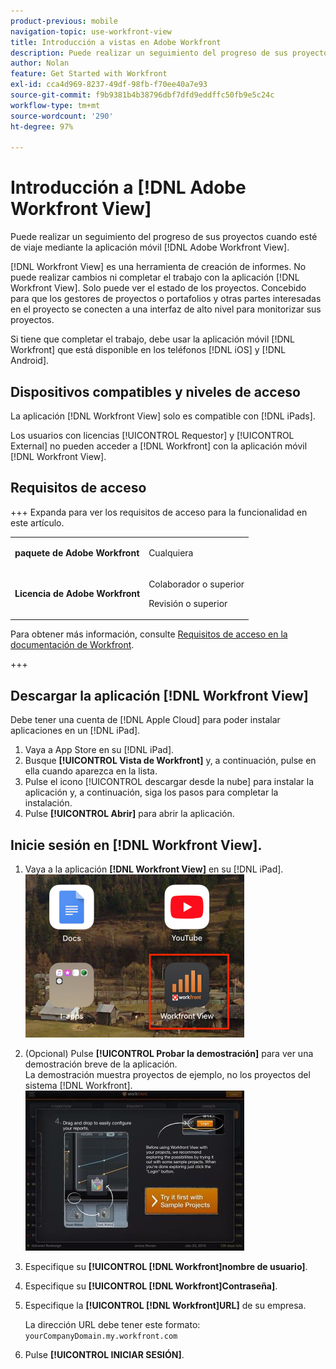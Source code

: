 ```yaml
---
product-previous: mobile
navigation-topic: use-workfront-view
title: Introducción a vistas en Adobe Workfront
description: Puede realizar un seguimiento del progreso de sus proyectos cuando estés fuera de casa usando la aplicación móvil  [!DNL Adobe Workfront] View.
author: Nolan
feature: Get Started with Workfront
exl-id: cca4d969-8237-49df-98fb-f70ee40a7e93
source-git-commit: f9b9381b4b38796dbf7dfd9eddffc50fb9e5c24c
workflow-type: tm+mt
source-wordcount: '290'
ht-degree: 97%

---
```


# Introducción a [!DNL Adobe Workfront View]

Puede realizar un seguimiento del progreso de sus proyectos cuando esté de viaje mediante la aplicación móvil [!DNL Adobe Workfront View].

[!DNL Workfront View] es una herramienta de creación de informes. No puede realizar cambios ni completar el trabajo con la aplicación [!DNL Workfront View]. Solo puede ver el estado de los proyectos. Concebido para que los gestores de proyectos o portafolios y otras partes interesadas en el proyecto se conecten a una interfaz de alto nivel para monitorizar sus proyectos.

Si tiene que completar el trabajo, debe usar la aplicación móvil [!DNL Workfront] que está disponible en los teléfonos [!DNL iOS] y [!DNL Android].

## Dispositivos compatibles y niveles de acceso

La aplicación [!DNL Workfront View] solo es compatible con [!DNL iPads].

Los usuarios con licencias [!UICONTROL Requestor] y [!UICONTROL External] no pueden acceder a [!DNL Workfront] con la aplicación móvil [!DNL Workfront View].

## Requisitos de acceso

+++ Expanda para ver los requisitos de acceso para la funcionalidad en este artículo.

<table style="table-layout:auto"> 
 <col> 
 </col> 
 <col> 
 </col> 
 <tbody> 
  <tr> 
   <td role="rowheader"><strong>paquete de Adobe Workfront</strong></td> 
   <td> <p>Cualquiera</p> </td> 
  </tr> 
  <tr> 
   <td role="rowheader"><strong>Licencia de Adobe Workfront</strong></td> 
   <td> 
   <p>Colaborador o superior</p>
   <p>Revisión o superior</p> </td> 
  </tr> 
 </tbody> 
</table>

Para obtener más información, consulte [Requisitos de acceso en la documentación de Workfront](/help/quicksilver/administration-and-setup/add-users/access-levels-and-object-permissions/access-level-requirements-in-documentation.md).

+++

## Descargar la aplicación [!DNL Workfront View]

Debe tener una cuenta de [!DNL Apple Cloud] para poder instalar aplicaciones en un [!DNL iPad].

1. Vaya a App Store en su [!DNL iPad].
1. Busque **[!UICONTROL Vista de Workfront]** y, a continuación, pulse en ella cuando aparezca en la lista.
1. Pulse el icono [!UICONTROL descargar desde la nube] para instalar la aplicación y, a continuación, siga los pasos para completar la instalación.
1. Pulse **[!UICONTROL Abrir]** para abrir la aplicación.

## Inicie sesión en [!DNL Workfront View].

1. Vaya a la aplicación **[!DNL Workfront View]** en su [!DNL iPad].\
   ![workfront_view_app_Adobe.png](assets/workfront-view-app-adobe-350x261.png)

1. (Opcional) Pulse **[!UICONTROL Probar la demostración]** para ver una demostración breve de la aplicación.\
   La demostración muestra proyectos de ejemplo, no los proyectos del sistema [!DNL Workfront].\
   ![[!DNL workfront_view_demo].jpg](assets/workfront-view-demo-350x256.jpg)

1. Especifique su **[!UICONTROL [!DNL Workfront]nombre de usuario]**.
1. Especifique su **[!UICONTROL [!DNL Workfront]Contraseña]**.
1. Especifique la **[!UICONTROL [!DNL Workfront]URL]** de su empresa.

   La dirección URL debe tener este formato: `yourCompanyDomain.my.workfront.com`

1. Pulse **[!UICONTROL INICIAR SESIÓN]**.
